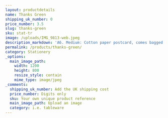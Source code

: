 ```yaml
---
layout: productdetails
name: Thanks Green
shipping_uk_number: 0
price_number: 3.5
slug: thanks-green
sku: stat-tr
image: /uploads/IMG_9813-web.jpeg
description_markdown: 'A6. Medium: Cotton paper postcard, comes bagged with kraft paper envelope.'
permalink: /products/thanks-green/
category: Stationery
_options:
  main_image_path:
    width: 1200
    height: 800
    resize_style: contain
    mime_type: image/jpeg
_comments:
  shipping_uk_number: Add the UK shipping cost
  price_number: Digits only
  sku: Your own unique product reference
  main_image_path: Upload an image
  category: i.e. tableware
---
```



